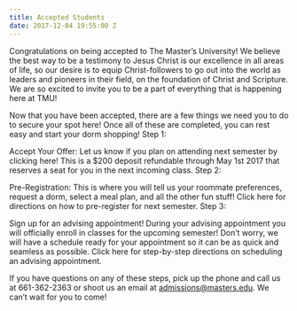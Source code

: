 ```yaml
---
title: Accepted Students
date: 2017-12-04 19:55:00 Z
---
```




Congratulations on being accepted to The Master’s University! We believe the best way to be a testimony to Jesus Christ is our excellence in all areas of life, so our desire is to equip Christ-followers to go out into the world as leaders and pioneers in their field, on the foundation of Christ and Scripture. We are so excited to invite you to be a part of everything that is happening here at TMU!

Now that you have been accepted, there are a few things we need you to do to secure your spot here! Once all of these are completed, you can rest easy and start your dorm shopping!
Step 1:

Accept Your Offer: Let us know if you plan on attending next semester by clicking here! This is a $200 deposit refundable through May 1st 2017 that reserves a seat for you in the next incoming class.
Step 2:

Pre-Registration: This is where you will tell us your roommate preferences, request a dorm, select a meal plan, and all the other fun stuff! Click here for directions on how to pre-register for next semester.
Step 3:

Sign up for an advising appointment! During your advising appointment you will officially enroll in classes for the upcoming semester! Don’t worry, we will have a schedule ready for your appointment so it can be as quick and seamless as possible. Click here for step-by-step directions on scheduling an advising appointment.

If you have questions on any of these steps, pick up the phone and call us at 661-362-2363 or shoot us an email at admissions@masters.edu. We can’t wait for you to come!

